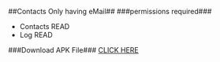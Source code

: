 ##Contacts Only having eMail##
###permissions required###
- Contacts READ
- Log READ

###Download APK File###
[CLICK HERE](https://github.com/sandeeprana011/ContactsOnlyWithEmail/raw/master/contactswithemail_proguarddisabled.apk)

